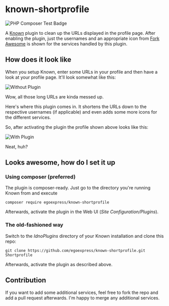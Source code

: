 # known-shortprofile

![PHP Composer Test Badge](https://github.com/egoexpress/known-shortprofile/workflows/PHP%20Composer%20Test/badge.svg)

A [Known](http://withknown.com) plugin to clean up the URLs displayed in the profile page. After enabling the plugin,
just the usernames and an appropriate icon from [Fork Awesome](https://forkaweso.me) is shown for the services handled by this plugin.

## How does it look like

When you setup Known, enter some URLs in your profile and then have a look at your profile page. It'll look somewhat like this:

![Without Plugin](https://egoexpress.github.io/known-shortprofile/images/without-plugin.png)

Wow, all those long URLs are kinda messed up.

Here's where this plugin comes in. It shortens the URLs down to the respective usernames (if applicable) and even adds some more icons for the different services.

So, after activating the plugin the profile shown above looks like this:

![With Plugin](https://egoexpress.github.io/known-shortprofile/images/with-plugin.png)

Neat, huh?

## Looks awesome, how do I set it up

### Using composer (preferred)

The plugin is composer-ready. Just go to the directory you're running Known from and execute

    composer require egoexpress/known-shortprofile

Afterwards, activate the plugin in the Web UI (_Site Configuration/Plugins_).

### The old-fashioned way

Switch to the _IdnoPlugins_ directory of your Known installation and clone this repo:

    git clone https://github.com/egoexpress/known-shortprofile.git Shortprofile

Afterwards, activate the plugin as described above.

## Contribution

If you want to add some additional services, feel free to fork the repo and add a pull request afterwards. I'm happy to merge any additional services.
